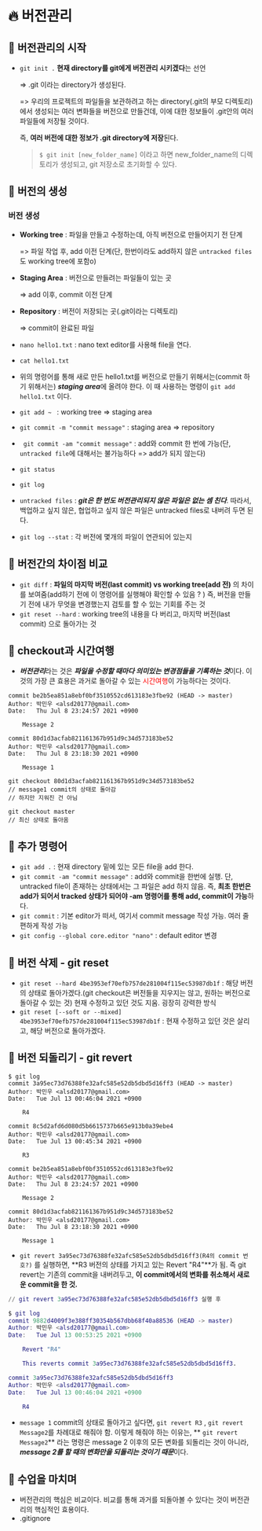 # 🔥 버전관리



## 🚩 버전관리의 시작

+ ```git init .``` **현재 directory를 git에게 버전관리 시키겠다**는 선언

  => .git 이라는 directory가 생성된다.

  => 우리의 프로젝트의 파일들을 보관하려고 하는 directory(.git의 부모 디렉토리)에서 생성되는 여러 변화들을 버전으로 만들건데, 이에 대한 정보들이 .git안의 여러 파일들에 저장될 것이다. 
  
  즉, **여러 버전에 대한 정보가 .git directory에 저장**된다. 
  
  > `$ git init [new_folder_name]` 이라고 하면 new_folder_name의 디렉토리가 생성되고, git 저장소로  초기화할 수 있다. 



## 🚩 버전의 생성

### 버전 생성

+ **Working tree** : 파일을 만들고 수정하는데, 아직 버전으로 만들어지기 전 단계

  => 파일 작업 후, add 이전 단계(단, 한번이라도 add하지 않은 `untracked files`도 working tree에 포함o)

+ **Staging Area** : 버전으로 만들려는 파일들이 있는 곳

  => add 이후, commit 이전 단계

+ **Repository** : 버전이 저장되는 곳(.git이라는 디렉토리)

  => commit이 완료된 파일



+ ```nano hello1.txt``` : nano text editor를 사용해 file을 연다. 
+ ```cat hello1.txt```
+ 위의 명령어를 통해 새로 만든 hello1.txt를 버전으로 만들기 위해서는(commit 하기 위해서는) ***staging area***에 올려야 한다. 이 때 사용하는 명령이 ```git add hello1.txt``` 이다.  



+ ```git add ~ ```  : working tree => staging area

+ ```git commit -m "commit message"``` : staging area => repository    

+ ` git commit -am "commit message"` : add와 commit 한 번에 가능(단, `untracked file`에 대해서는 불가능하다 => add가 되지 않는다)

  

+ ```git status```
+ ```git log```
+ `untracked files` : ***git은 한 번도 버전관리되지 않은 파일은 없는 셈 친다***.  따라서, 백업하고 싶지 않은, 협업하고 싶지 않은 파일은 untracked files로 내버려 두면 된다. 



+ ```git log --stat```  : 각 버전에 몇개의 파일이 연관되어 있는지



## 🚩 버전간의 차이점 비교

+ ```git diff``` : **파일의 마지막 버전(last commit) vs working tree(add 전)** 의 차이를 보여줌(add하기 전에 이 명령어를 실행해야 확인할 수 있음 ? )
  즉, 버전을 만들기 전에 내가 무엇을 변경했는지 검토를 할 수 있는 기회를 주는 것
+ ```git reset --hard``` : working tree의 내용을 다 버리고, 마지막  버전(last commit) 으로 돌아가는 것



## 🚩 checkout과 시간여행

+ ***버전관리***라는 것은 ***파일을 수정할 때마다 의미있는 변경점들을 기록하는 것***이다. 이것의 가장 큰 효용은 과거로 돌아갈 수 있는 <span style="color:red">시간여행</span>이 가능하다는 것이다. 

```git
commit be2b5ea851a8ebf0bf3510552cd613183e3fbe92 (HEAD -> master)
Author: 박민우 <alsd20177@gmail.com>
Date:   Thu Jul 8 23:24:57 2021 +0900

    Message 2

commit 80d1d3acfab821161367b951d9c34d573183be52
Author: 박민우 <alsd20177@gmail.com>
Date:   Thu Jul 8 23:18:30 2021 +0900

    Message 1
```

```git
git checkout 80d1d3acfab821161367b951d9c34d573183be52 
// message1 commit의 상태로 돌아감
// 하지만 지워진 건 아님

git checkout master
// 최신 상태로 돌아옴
```



## 🚩 추가 명령어

+ `git add .`  : 현재 directory 밑에 있는 모든 file을 add 한다. 
+ `git commit -am "commit message"` : add와 commit을 한번에 실행. 단, untracked file이 존재하는 상태에서는  그 파일은 add 하지 않음. 즉, **최초 한번은 add가 되어서 tracked 상태가 되어야 -am 명령어를 통해 add, commit이 가능**하다.
+ `git commit` : 기본 editor가 떠서, 여기서 commit message 작성 가능. 여러 줄 편하게 작성 가능
+ `git config --global core.editor "nano"` : default editor 변경



## 🚩 버전 삭제 - git reset

+ `git reset --hard 4be3953ef70efb757de281004f115ec53987db1f` : 해당 버전의 상태로 돌아가겠다.(git checkout은 버전들을 지우지는 않고,  원하는 버전으로 돌아갈 수 있는 것) 현재 수정하고 있던 것도 지움. 굉장히 강력한 방식
+ `git reset [--soft or --mixed] 4be3953ef70efb757de281004f115ec53987db1f` :  현재 수정하고 있던 것은 살리고, 해당 버전으로 돌아가겠다. 





## 🚩 버전 되돌리기 - git revert

```git
$ git log
commit 3a95ec73d76388fe32afc585e52db5dbd5d16ff3 (HEAD -> master)
Author: 박민우 <alsd20177@gmail.com>
Date:   Tue Jul 13 00:46:04 2021 +0900

    R4

commit 8c5d2afd6d080d5b6615737b665e913b0a39ebe4
Author: 박민우 <alsd20177@gmail.com>
Date:   Tue Jul 13 00:45:34 2021 +0900

    R3

commit be2b5ea851a8ebf0bf3510552cd613183e3fbe92
Author: 박민우 <alsd20177@gmail.com>
Date:   Thu Jul 8 23:24:57 2021 +0900

    Message 2

commit 80d1d3acfab821161367b951d9c34d573183be52
Author: 박민우 <alsd20177@gmail.com>
Date:   Thu Jul 8 23:18:30 2021 +0900

    Message 1
```

+ `git revert 3a95ec73d76388fe32afc585e52db5dbd5d16ff3(R4의 commit 번호?)` 를 실행하면, **R3 버전의 상태를 가지고 있는 Revert "R4"**가 됨. 즉 git revert는 기존의 commit을 내버려두고, **이 commit에서의 변화를 취소해서 새로운 commit을 한 것.**

```gi
// git revert 3a95ec73d76388fe32afc585e52db5dbd5d16ff3 실행 후

$ git log
commit 9882d4009f3e388ff30354b567dbb68f40a88536 (HEAD -> master)
Author: 박민우 <alsd20177@gmail.com>
Date:   Tue Jul 13 00:53:25 2021 +0900

    Revert "R4"

    This reverts commit 3a95ec73d76388fe32afc585e52db5dbd5d16ff3.

commit 3a95ec73d76388fe32afc585e52db5dbd5d16ff3
Author: 박민우 <alsd20177@gmail.com>
Date:   Tue Jul 13 00:46:04 2021 +0900

    R4
```

+ `message 1` commit의 상태로 돌아가고 싶다면, `git revert R3` , `git revert Message2`를 차례대로 해줘야 함.  이렇게 해줘야 하는 이유는,  ** `git revert Message2`** 라는 명령은 message 2 이후의 모든 변화를 되돌리는 것이 아니라, ***message 2를 할 때의 변화만을 되돌리는 것이기 때문***이다.  



## 🚩 수업을 마치며

+ 버전관리의 핵심은 비교이다. 비교를 통해 과거를 되돌아볼 수 있다는 것이 버전관리의 핵심적인 효용이다. 
+ .gitignore
